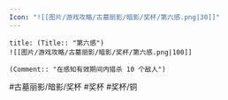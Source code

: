 ```yaml
---
Icon: "![[图片/游戏攻略/古墓丽影/暗影/奖杯/第六感.png|30]]"
---
```

```ad-common-bronze-trophy
title: (Title:: "第六感")
![[图片/游戏攻略/古墓丽影/暗影/奖杯/第六感.png|100]]

(Comment:: "在感知有效期间内猎杀 10 个敌人")
```

#古墓丽影/暗影/奖杯 #奖杯 #奖杯/铜
